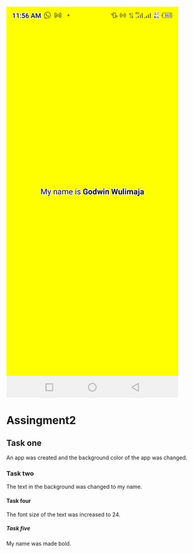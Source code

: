 ![alt text](<WhatsApp Image 2024-05-27 at 11.57.35_d376b8ae.jpg>)
# Assingment2
## Task one 
An app was created and the background color of the app was changed.
### Task two 
The text in the background was changed to my name.
#### Task four 
The font size of the text was increased to 24.
##### Task five
My name was made bold.